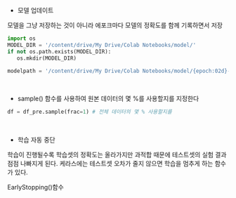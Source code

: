 - 모델 업데이트

모델을 그냥 저장하는 것이 아니라 에포크마다 모델의 정확도를 함께 기록하면서 저장

```python
import os
MODEL_DIR = '/content/drive/My Drive/Colab Notebooks/model/'
if not os.path.exists(MODEL_DIR):
   os.mkdir(MODEL_DIR)

modelpath = '/content/drive/My Drive/Colab Notebooks/model/{epoch:02d}-{val_loss:4f}.hdf5'
```

<br>

- sample() 함수를 사용하여 원본 데이터의 몇 %를 사용할지를 지정한다

```python
df = df_pre.sample(frac=1) # 전체 데이터의 몇 % 사용할지를
```

<br>

- 학습 자동 중단

학습이 진행될수록 학습셋의 정확도는 올라가지만 과적합 때문에 테스트셋의 실험 결과 점점 나빠지게 된다. 케라스에는 테스트셋 오차가 줄지 않으면 학습을 멈추게 하는 함수가 있다.

EarlyStopping()함수
